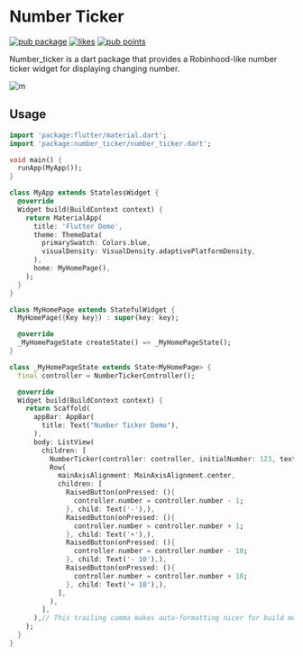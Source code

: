 # Number Ticker
[![pub package](https://img.shields.io/pub/v/number_ticker.svg)](https://pub.dartlang.org/packages/number_ticker)
[![likes](https://badges.bar/number_ticker/likes)](https://pub.dev/packages/number_ticker/score)
[![pub points](https://badges.bar/number_ticker/pub%20points)](https://pub.dev/packages/number_ticker/score)

Number_ticker is a dart package that provides a Robinhood-like number ticker widget for displaying changing number.

![m](https://user-images.githubusercontent.com/7277662/110279104-61089200-7f8d-11eb-973a-f747ebc7c77d.gif)

## Usage

```dart
import 'package:flutter/material.dart';
import 'package:number_ticker/number_ticker.dart';

void main() {
  runApp(MyApp());
}

class MyApp extends StatelessWidget {
  @override
  Widget build(BuildContext context) {
    return MaterialApp(
      title: 'Flutter Demo',
      theme: ThemeData(
        primarySwatch: Colors.blue,
        visualDensity: VisualDensity.adaptivePlatformDensity,
      ),
      home: MyHomePage(),
    );
  }
}

class MyHomePage extends StatefulWidget {
  MyHomePage({Key key}) : super(key: key);

  @override
  _MyHomePageState createState() => _MyHomePageState();
}

class _MyHomePageState extends State<MyHomePage> {
  final controller = NumberTickerController();

  @override
  Widget build(BuildContext context) {
    return Scaffold(
      appBar: AppBar(
        title: Text("Number Ticker Demo"),
      ),
      body: ListView(
        children: [
          NumberTicker(controller: controller, initialNumber: 123, textStyle: TextStyle(fontSize: 24),),
          Row(
            mainAxisAlignment: MainAxisAlignment.center,
            children: [
              RaisedButton(onPressed: (){
                controller.number = controller.number - 1;
              }, child: Text('-'),),
              RaisedButton(onPressed: (){
                controller.number = controller.number + 1;
              }, child: Text('+'),),
              RaisedButton(onPressed: (){
                controller.number = controller.number - 10;
              }, child: Text('- 10'),),
              RaisedButton(onPressed: (){
                controller.number = controller.number + 10;
              }, child: Text('+ 10'),),
            ],
          ),
        ],
      ),// This trailing comma makes auto-formatting nicer for build methods.
    );
  }
}

```

